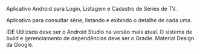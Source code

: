 Aplicativo Android para Login, Listagem e Cadastro de Séries de TV.

Aplicativo para consultar série, listando e exibindo o detalhe de cada uma.

IDE Utilizada deve ser o Android Studio na versão mais atual. O sistema de build e gerenciamento de dependências deve ser o Gradle. Material Design da Google.
